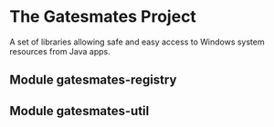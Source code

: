 # The Gatesmates Project
A set of libraries allowing safe and easy access to Windows system
resources from Java apps.

## Module gatesmates-registry

## Module gatesmates-util
